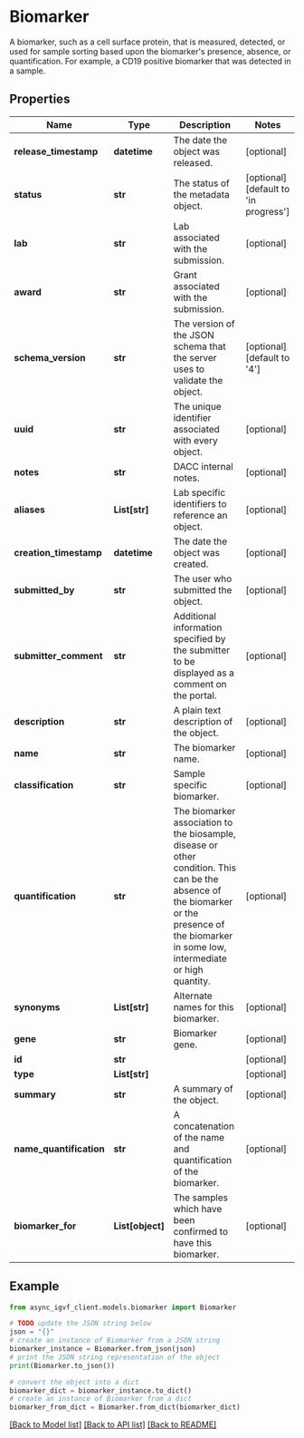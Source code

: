 # Biomarker

A biomarker, such as a cell surface protein, that is measured, detected, or used for sample sorting based upon the biomarker's presence, absence, or quantification. For example, a CD19 positive biomarker that was detected in a sample.

## Properties

Name | Type | Description | Notes
------------ | ------------- | ------------- | -------------
**release_timestamp** | **datetime** | The date the object was released. | [optional] 
**status** | **str** | The status of the metadata object. | [optional] [default to 'in progress']
**lab** | **str** | Lab associated with the submission. | [optional] 
**award** | **str** | Grant associated with the submission. | [optional] 
**schema_version** | **str** | The version of the JSON schema that the server uses to validate the object. | [optional] [default to '4']
**uuid** | **str** | The unique identifier associated with every object. | [optional] 
**notes** | **str** | DACC internal notes. | [optional] 
**aliases** | **List[str]** | Lab specific identifiers to reference an object. | [optional] 
**creation_timestamp** | **datetime** | The date the object was created. | [optional] 
**submitted_by** | **str** | The user who submitted the object. | [optional] 
**submitter_comment** | **str** | Additional information specified by the submitter to be displayed as a comment on the portal. | [optional] 
**description** | **str** | A plain text description of the object. | [optional] 
**name** | **str** | The biomarker name. | [optional] 
**classification** | **str** | Sample specific biomarker. | [optional] 
**quantification** | **str** | The biomarker association to the biosample, disease or other condition.  This can be the absence of the biomarker or the presence of the biomarker in some low, intermediate or high quantity. | [optional] 
**synonyms** | **List[str]** | Alternate names for this biomarker. | [optional] 
**gene** | **str** | Biomarker gene. | [optional] 
**id** | **str** |  | [optional] 
**type** | **List[str]** |  | [optional] 
**summary** | **str** | A summary of the object. | [optional] 
**name_quantification** | **str** | A concatenation of the name and quantification of the biomarker. | [optional] 
**biomarker_for** | **List[object]** | The samples which have been confirmed to have this biomarker. | [optional] 

## Example

```python
from async_igvf_client.models.biomarker import Biomarker

# TODO update the JSON string below
json = "{}"
# create an instance of Biomarker from a JSON string
biomarker_instance = Biomarker.from_json(json)
# print the JSON string representation of the object
print(Biomarker.to_json())

# convert the object into a dict
biomarker_dict = biomarker_instance.to_dict()
# create an instance of Biomarker from a dict
biomarker_from_dict = Biomarker.from_dict(biomarker_dict)
```
[[Back to Model list]](../README.md#documentation-for-models) [[Back to API list]](../README.md#documentation-for-api-endpoints) [[Back to README]](../README.md)


